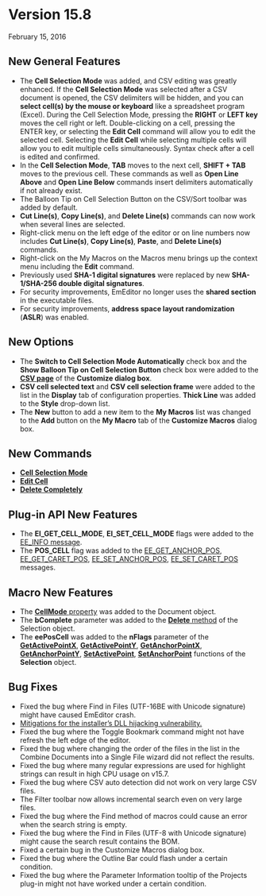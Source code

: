 # Version 15.8

February 15, 2016

## New General Features

- The **Cell Selection Mode** was added, and CSV editing was greatly enhanced. If the **Cell Selection Mode** was selected after a CSV document is opened, the CSV delimiters will be hidden, and you can **select cell(s) by the mouse or keyboard** like a spreadsheet program (Excel). During the Cell Selection Mode, pressing the **RIGHT** or **LEFT key** moves the cell right or left. Double-clicking on a cell, pressing the ENTER key, or selecting the **Edit Cell** command will allow you to edit the selected cell. Selecting the **Edit Cell** while selecting multiple cells will allow you to edit multiple cells simultaneously. Syntax check after a cell is edited and confirmed.
- In the **Cell Selection Mode**, **TAB** moves to the next cell, **SHIFT + TAB** moves to the previous cell. These commands as well as **Open Line Above** and **Open Line Below** commands insert delimiters automatically if not already exist.
- The Balloon Tip on Cell Selection Button on the CSV/Sort toolbar was added by default.
- **Cut Line(s)**, **Copy Line(s)**, and **Delete Line(s)** commands can now work when several lines are selected.
- Right-click menu on the left edge of the editor or on line numbers now includes **Cut Line(s)**, **Copy Line(s)**, **Paste**, and **Delete Line(s)** commands.
- Right-click on the My Macros on the Macros menu brings up the context menu including the **Edit** command.
- Previously used **SHA-1 digital signatures** were replaced by new **SHA-1/SHA-256 double digital signatures**.
- For security improvements, EmEditor no longer uses the **shared section** in the executable files.
- For security improvements, **address space layout randomization** (**ASLR**) was enabled.

## New Options

- The **Switch to Cell Selection Mode Automatically** check box and the **Show Balloon Tip on Cell Selection Button** check box were added to the [**CSV page**](../dlg/customize/csv/index) of the **Customize dialog box**.
- **CSV cell selected text** and **CSV cell selection frame** were added to the list in the **Display** tab of configuration properties. **Thick Line** was added to the **Style** drop-down list.
- The **New** button to add a new item to the **My Macros** list was changed to the **Add** button on the **My Macro** tab of the **Customize Macros** dialog box.

## New Commands

- **[Cell Selection Mode](../cmd/csv/csv_cell_mode)**
- **[Edit Cell](../cmd/csv/csv_edit_cell)**
- **[Delete Completely](../cmd/edit/delete_complete)**

## Plug-in API New Features

- The **EI\_GET\_CELL\_MODE**, **EI\_SET\_CELL\_MODE** flags were added to the [EE\_INFO message](../plugin/message/ee_info).
- The **POS\_CELL** flag was added to the [EE\_GET\_ANCHOR\_POS](../plugin/message/ee_get_anchor_pos), [EE\_GET\_CARET\_POS](../plugin/message/ee_get_caret_pos), [EE\_SET\_ANCHOR\_POS](../plugin/message/ee_set_anchor_pos), [EE\_SET\_CARET\_POS](../plugin/message/ee_set_caret_pos) messages.

## Macro New Features

- The [**CellMode** property](../macro/document/cell_mode) was added to the Document object.
- The **bComplete** parameter was added to the [**Delete** method](../macro/selection/selection_delete) of the Selection object.
- The **eePosCell** was added to the **nFlags** parameter of the [**GetActivePointX**](../macro/selection/selection_getactivepointx), [**GetActivePointY**](../macro/selection/selection_getactivepointy), [**GetAnchorPointX**](../macro/selection/selection_getanchorpointx), [**GetAnchorPointY**](../macro/selection/selection_getanchorpointy), [**SetActivePoint**](../macro/selection/selection_setactivepoint), [**SetAnchorPoint**](../macro/selection/selection_setanchorpoint) functions of the **Selection** object.

## Bug Fixes

- Fixed the bug where Find in Files (UTF-16BE with Unicode signature) might have caused EmEditor crash.
- [Mitigations for the installer’s DLL hijacking vulnerability.](http://www.advancedinstaller.com/dll-hijacking.html)
- Fixed the bug where the Toggle Bookmark command might not have refresh the left edge of the editor.
- Fixed the bug where changing the order of the files in the list in the Combine Documents into a Single File wizard did not reflect the results.
- Fixed the bug where many regular expressions are used for highlight strings can result in high CPU usage on v15.7.
- Fixed the bug where CSV auto detection did not work on very large CSV files.
- The Filter toolbar now allows incremental search even on very large files.
- Fixed the bug where the Find method of macros could cause an error when the search string is empty.
- Fixed the bug where the Find in Files (UTF-8 with Unicode signature) might cause the search result contains the BOM.
- Fixed a certain bug in the Customize Macros dialog box.
- Fixed the bug where the Outline Bar could flash under a certain condition.
- Fixed the bug where the Parameter Information tooltip of the Projects plug-in might not have worked under a certain condition.
